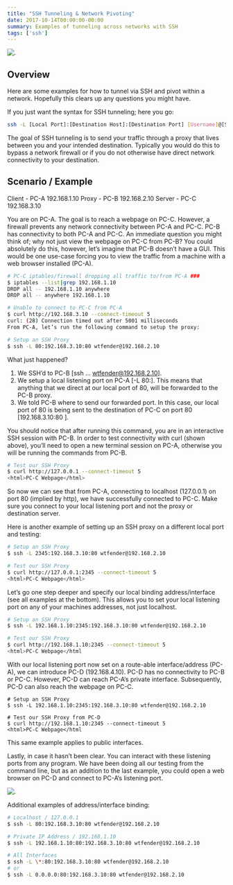 ```yaml
---
title: "SSH Tunneling & Network Pivoting"
date: 2017-10-14T00:00:00-00:00
summary: Examples of tunneling across networks with SSH
tags: ['ssh']
---
```


![.](/img/ssh/ssh_tunnel.png)

## Overview
Here are some examples for how to tunnel via SSH and pivot within a network. Hopefully this clears up any questions you might have.

If you just want the syntax for SSH tunneling; here you go:
```bash
ssh -L [Local Port]:[Destination Host]:[Destination Port] [Username]@[SSH Proxy Host]
```

The goal of SSH tunneling is to send your traffic through a proxy that lives between you and your intended destination. Typically you would do this to bypass a network firewall or if you do not otherwise have direct network connectivity to your destination.

## Scenario / Example
Client - PC-A 192.168.1.10
Proxy - PC-B 192.168.2.10
Server - PC-C 192.168.3.10

You are on PC-A. The goal is to reach a webpage on PC-C. However, a firewall prevents any network connectivity between PC-A and PC-C. PC-B has connectivity to both PC-A and PC-C. An immediate question you might think of; why not just view the webpage on PC-C from PC-B? You could absolutely do this, however, let’s imagine that PC-B doesn’t have a GUI. This would be one use-case forcing you to view the traffic from a machine with a web browser installed (PC-A).

```bash
# PC-C iptables/firewall dropping all traffic to/from PC-A ###
$ iptables --list|grep 192.168.1.10
DROP all -- 192.168.1.10 anywhere 
DROP all -- anywhere 192.168.1.10
```

```bash
# Unable to connect to PC-C from PC-A
$ curl http://192.168.3.10 --connect-timeout 5
curl: (28) Connection timed out after 5001 milliseconds
From PC-A, let’s run the following command to setup the proxy:
```

```bash
# Setup an SSH Proxy
$ ssh -L 80:192.168.3.10:80 wtfender@192.168.2.10
```

What just happened?

1. We SSH’d to PC-B [ssh … wtfender@192.168.2.10].
2. We setup a local listening port on PC-A [-L 80:]. This means that anything that we direct at our local port of 80, will be forwarded to the PC-B proxy.
3. We told PC-B where to send our forwarded port. In this case, our local port of 80 is being sent to the destination of PC-C on port 80 [192.168.3.10:80 ].

You should notice that after running this command, you are in an interactive SSH session with PC-B. In order to test connectivity with curl (shown above), you’ll need to open a new terminal session on PC-A, otherwise you will be running the commands from PC-B.

```bash
# Test our SSH Proxy
$ curl http://127.0.0.1 --connect-timeout 5
<html>PC-C Webpage</html>
```

So now we can see that from PC-A, connecting to localhost (127.0.0.1) on port 80 (implied by http), we have successfully connected to PC-C. Make sure you connect to your local listening port and not the proxy or destination server.

Here is another example of setting up an SSH proxy on a different local port and testing:
```bash
# Setup an SSH Proxy
$ ssh -L 2345:192.168.3.10:80 wtfender@192.168.2.10

# Test our SSH Proxy
$ curl http://127.0.0.1:2345 --connect-timeout 5
<html>PC-C Webpage</html>
```

Let’s go one step deeper and specify our local binding address/interface (see all examples at the bottom). This allows you to set your local listening port on any of your machines addresses, not just localhost.
```bash
# Setup an SSH Proxy
$ ssh -L 192.168.1.10:2345:192.168.3.10:80 wtfender@192.168.2.10

# Test our SSH Proxy
$ curl http://192.168.1.10:2345 --connect-timeout 5
<html>PC-C Webpage</html
```

With our local listening port now set on a route-able interface/address (PC-A), we can introduce PC-D (192.168.4.10). PC-D has no connectivity to PC-B or PC-C. However, PC-D can reach PC-A‘s private interface. Subsequently, PC-D can also reach the webpage on PC-C.
```
# Setup an SSH Proxy
$ ssh -L 192.168.1.10:2345:192.168.3.10:80 wtfender@192.168.2.10

# Test our SSH Proxy from PC-D
$ curl http://192.168.1.10:2345 --connect-timeout 5
<html>PC-C Webpage</html
```

This same example applies to public interfaces.

Lastly, in case it hasn’t been clear. You can interact with these listening ports from any program. We have been doing all our testing from the command line, but as an addition to the last example, you could open a web browser on PC-D and connect to PC-A‘s listening port.

![.](/img/ssh/ssh_tunnel2.png)

Additional examples of address/interface binding:
```bash
# Localhost / 127.0.0.1
$ ssh -L 80:192.168.3.10:80 wtfender@192.168.2.10

# Private IP Address / 192.168.1.10
$ ssh -L 192.168.1.10:80:192.168.3.10:80 wtfender@192.168.2.10

# All Interfaces
$ ssh -L \*:80:192.168.3.10:80 wtfender@192.168.2.10
# or
$ ssh -L 0.0.0.0:80:192.168.3.10:80 wtfender@192.168.2.10
```